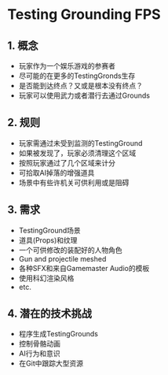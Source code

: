 # Testing Grounding FPS
## 1. 概念
- 玩家作为一个娱乐游戏的参赛者  
- 尽可能的在更多的TestingGronds生存  
- 是否能到达终点？又或是根本没有终点？  
- 玩家可以使用武力或者潜行去通过Grounds  
## 2. 规则
- 玩家需通过未受到监测的TestingGround  
- 如果被发现了，玩家必须清理这个区域  
- 按照玩家通过了几个区域来计分  
- 可拾取AI掉落的增强道具  
- 场景中有些许机关可供利用或是阻碍  
## 3. 需求
- TestingGround场景  
- 道具(Props)和纹理  
- 一个可供修改的装配好的人物角色  
- Gun and projectile meshed  
- 各种SFX和来自Gamemaster Audio的模板  
- 使用科幻渲染风格  
- etc.  
## 4. 潜在的技术挑战  
- 程序生成TestingGrounds  
- 控制骨骼动画  
- AI行为和意识  
- 在Git中跟踪大型资源  